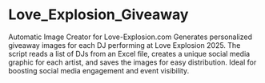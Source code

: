 # Love_Explosion_Giveaway
Automatic Image Creator for Love-Explosion.com  Generates personalized giveaway images for each DJ performing at Love Explosion 2025. The script reads a list of DJs from an Excel file, creates a unique social media graphic for each artist, and saves the images for easy distribution. Ideal for boosting social media engagement and event visibility.
